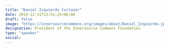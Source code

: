 ```yaml
---
title: "Daniel Izquierdo Cortazar"
date: 2019-12-31T13:51:25+06:00
draft: false
image: "https://innersourcecommons.org/images/about/Daniel_Izquierdo.jpeg"
designation: President of the InnerSource Commons Foundation
type: "speaker"
social:
---
```

